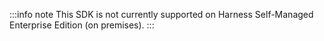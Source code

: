 :::info note
This SDK is not currently supported on Harness Self-Managed Enterprise Edition (on premises).
:::
